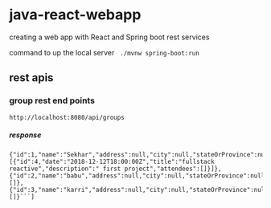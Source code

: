 # java-react-webapp
creating a web app with React and Spring boot rest services

command to up the local server
`` ./mvnw spring-boot:run``
## rest apis

### group rest end points
```http://localhost:8080/api/groups```

##### response
```[
{"id":1,"name":"Sekhar","address":null,"city":null,"stateOrProvince":null,"country":null,"postalCode":null,"user":null,"events":[{"id":4,"date":"2018-12-12T18:00:00Z","title":"fullstack reactive","description":" first project","attendees":[]}]},{"id":2,"name":"babu","address":null,"city":null,"stateOrProvince":null,"country":null,"postalCode":null,"user":null,"events":[]},{"id":3,"name":"karri","address":null,"city":null,"stateOrProvince":null,"country":null,"postalCode":null,"user":null,"events":[]}```]